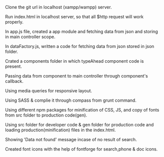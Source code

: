 Clone the git url in localhost (xampp/wampp) server.

Run index.html in localhost server, so that all $http request will work properly.

In app.js file, created a app module and fetching data from json and storing in main controller scope.

In dataFactory.js, written a code for fetching data from json stored in json folder.

Crated a components folder in which typeAhead component code is present.

Passing data from component to main controller through component's callback.

Using media queries for responsive layout.

Using SASS & complie it through compass from grunt command.

Using different npm packages for minification of CSS, JS, and copy of fonts from src folder to production code(gen).

Using src folder for developer code & gen folder for production code and loading production(minification) files in the index.html.

Showing 'Data not found' message incase of no result of search.

Created font icons with the help of fontforge for search,phone & doc icons.